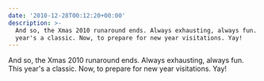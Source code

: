 ```yaml
---
date: '2010-12-28T00:12:20+00:00'
description: >-
  And so, the Xmas 2010 runaround ends. Always exhausting, always fun. This
  year's a classic. Now, to prepare for new year visitations. Yay!
---
```

And so, the Xmas 2010 runaround ends. Always exhausting, always fun. This year's a classic. Now, to prepare for new year visitations. Yay!
